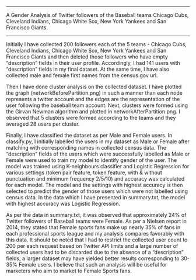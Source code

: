 ________________________________________________________________________________________________________________

A Gender Analysis of Twitter followers of the Baseball teams Chicago Cubs, Cleveland Indians, Chicago White Sox, New York Yankees and San Francisco Giants.
________________________________________________________________________________________________________________

Initially I have collected 200 followers each of the 5 teams - Chicago Cubs, Cleveland Indians, Chicago White Sox, New York Yankees and San Francisco Giants and then deleted those followers who have empty “description” fields in their user profile. Accordingly, I had 141 users with “description” fields in my final dataset. At the same time, I have also collected male and female first names from the census.gov url.

Then I have done cluster analysis on the collected dataset. I have plotted the graph (networkBeforePartition.png) in such a manner than each node represents a twitter account and the edges are the representation of the user following the baseball team account. Next, clusters were formed using the Girvan Newman algorithm and plotted in networkAfterPartition.png. I observed that 5 clusters were formed according to the teams and they averaged 28 users per cluster.

Finally, I have classified the dataset as per Male and Female users. In classify.py, I initially labelled the users in my dataset as Male or Female after matching with corresponding names in collected census data. The “description” fields of the users which were successfully labelled as Male or Female were used to train my model to identify gender of the user. The model was trained using K-neighbours classifier and Logistic Regression for various settings (token pair feature, token feature, with & without punctuation and minimum frequency 2/5/10) and accuracy was calculated for each model. The model and the settings with highest accuracy is then selected to predict the gender of those users which were not labelled using census data. In the data which I have presented in summary.txt, the model with highest accuracy was Logistic Regression. 

As per the data in summary.txt, it was observed that approximately 24% of Twitter followers of Baseball teams were Female. As per a Nielsen report in 2014, they stated that Female sports fans make up nearly 35% of fans in each professional sports league and my analysis compares favorably with this data. It should be noted that I had to restrict the collected user count to 200 per each request based on Twitter API limits and a large number of collected users had to be discarded due to the absence of a “description” fields, a larger dataset may have yielded better results corresponding to 30-35% Female users. I believe that such an analysis will be useful for marketers who aim to market to Female Sports fans.
